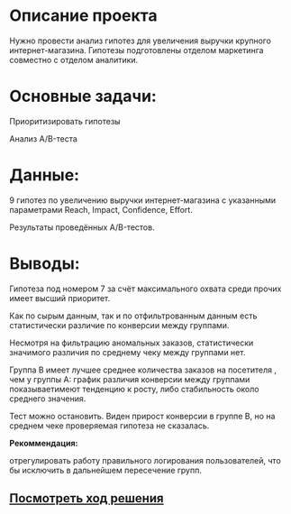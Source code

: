 # Описание проекта
Нужно провести анализ гипотез для увеличения выручки крупного интернет-магазина. Гипотезы подготовлены отделом маркетинга совместно с отделом аналитики.

# Основные задачи:

Приоритизировать гипотезы

Анализ A/B-теста
# Данные:

9 гипотез по увеличению выручки интернет-магазина с указанными параметрами Reach, Impact, Confidence, Effort.

Результаты проведённых A/B-тестов.

# Выводы:
Гипотеза под номером 7 за счёт максимального охвата среди прочих имеет высший приоритет.

Как по сырым данным, так и по отфильтрованным данным есть статистически различие по конверсии между группами.

Несмотря на фильтрацию аномальных заказов, статистически значимого различия по среднему чеку между группами нет.

Группа B имеет лучшее среднее количества заказов на посетителя , чем у группы A: график различия конверсии между группами показываетимеют тенденцию к росту, либо стабильность около среднего значения.

Тест можно остановить. Виден прирост конверсии в группе B, но на среднем чеке проверяемая гипотеза не сказалась.

**Рекоммендация:**

отрегулировать работу правильного логирования пользователей, что бы исключить в дальнейшем пересечение групп.

## [Посмотреть ход решения](https://github.com/AlexSidelnikov/Yandex-Practicum/blob/main/9.%20%D0%9F%D1%80%D0%BE%D0%B2%D0%B5%D1%80%D0%BA%D0%B0%20%D0%B3%D0%B8%D0%BF%D0%BE%D1%82%D0%B5%D0%B7%20%D0%BF%D0%BE%20%D1%83%D0%B2%D0%B5%D0%BB%D0%B8%D1%87%D0%B5%D0%BD%D0%B8%D1%8E%20%D0%B2%D1%8B%D1%80%D1%83%D1%87%D0%BA%D0%B8%20%D0%B2%20%D0%B8%D0%BD%D1%82%D0%B5%D1%80%D0%BD%D0%B5%D1%82%20%D0%BC%D0%B0%D0%B3%D0%B0%D0%B7%D0%B8%D0%BD%D0%B5%20%E2%80%94%20%D0%BE%D1%86%D0%B5%D0%BD%D0%B8%D1%82%D1%8C%20%D1%80%D0%B5%D0%B7%D1%83%D0%BB%D1%8C%D1%82%D0%B0%D1%82%D1%8B%20AB%20%D1%82%D0%B5%D1%81%D1%82%D0%B0/9.%20%D0%9F%D1%80%D0%BE%D0%B2%D0%B5%D1%80%D0%BA%D0%B0%20%D0%B3%D0%B8%D0%BF%D0%BE%D1%82%D0%B5%D0%B7%20%D0%BF%D0%BE%20%D1%83%D0%B2%D0%B5%D0%BB%D0%B8%D1%87%D0%B5%D0%BD%D0%B8%D1%8E%20%D0%B2%D1%8B%D1%80%D1%83%D1%87%D0%BA%D0%B8%20%D0%B2%20%D0%B8%D0%BD%D1%82%D0%B5%D1%80%D0%BD%D0%B5%D1%82%20%D0%BC%D0%B0%D0%B3%D0%B0%D0%B7%D0%B8%D0%BD%D0%B5%20%E2%80%94%20%D0%BE%D1%86%D0%B5%D0%BD%D0%B8%D1%82%D1%8C%20%D1%80%D0%B5%D0%B7%D1%83%D0%BB%D1%8C%D1%82%D0%B0%D1%82%D1%8B%20AB%20%D1%82%D0%B5%D1%81%D1%82%D0%B0.ipynb)
